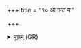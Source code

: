 +++
title = "१० आ गन्त मा"

+++
<details><summary>मूलम् (GR)</summary>

+++(PSK 20.48.10)+++आ गन्त मा रिषण्यत  
प्रस्तोतारो माप स्थात सुमन्यवः ।  
दृढासो अमरिष्णवो मावपिष्यवः ॥
</details>